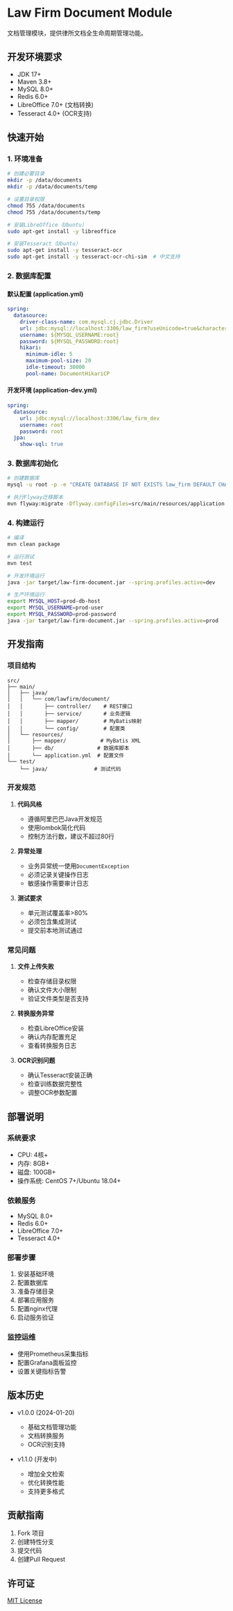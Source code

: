 # Law Firm Document Module

文档管理模块，提供律所文档全生命周期管理功能。

## 开发环境要求

- JDK 17+
- Maven 3.8+
- MySQL 8.0+
- Redis 6.0+
- LibreOffice 7.0+ (文档转换)
- Tesseract 4.0+ (OCR支持)

## 快速开始

### 1. 环境准备
```bash
# 创建必要目录
mkdir -p /data/documents
mkdir -p /data/documents/temp

# 设置目录权限
chmod 755 /data/documents
chmod 755 /data/documents/temp

# 安装LibreOffice（Ubuntu）
sudo apt-get install -y libreoffice

# 安装Tesseract（Ubuntu）
sudo apt-get install -y tesseract-ocr
sudo apt-get install -y tesseract-ocr-chi-sim  # 中文支持
```

### 2. 数据库配置
#### 默认配置 (application.yml)
```yaml
spring:
  datasource:
    driver-class-name: com.mysql.cj.jdbc.Driver
    url: jdbc:mysql://localhost:3306/law_firm?useUnicode=true&characterEncoding=utf8&zeroDateTimeBehavior=convertToNull&useSSL=false&serverTimezone=GMT%2B8
    username: ${MYSQL_USERNAME:root}
    password: ${MYSQL_PASSWORD:root}
    hikari:
      minimum-idle: 5
      maximum-pool-size: 20
      idle-timeout: 30000
      pool-name: DocumentHikariCP
```

#### 开发环境 (application-dev.yml)
```yaml
spring:
  datasource:
    url: jdbc:mysql://localhost:3306/law_firm_dev
    username: root
    password: root
  jpa:
    show-sql: true
```

### 3. 数据库初始化
```bash
# 创建数据库
mysql -u root -p -e "CREATE DATABASE IF NOT EXISTS law_firm DEFAULT CHARACTER SET utf8mb4 COLLATE utf8mb4_unicode_ci;"

# 执行Flyway迁移脚本
mvn flyway:migrate -Dflyway.configFiles=src/main/resources/application.yml
```

### 4. 构建运行
```bash
# 编译
mvn clean package

# 运行测试
mvn test

# 开发环境运行
java -jar target/law-firm-document.jar --spring.profiles.active=dev

# 生产环境运行
export MYSQL_HOST=prod-db-host
export MYSQL_USERNAME=prod-user
export MYSQL_PASSWORD=prod-password
java -jar target/law-firm-document.jar --spring.profiles.active=prod
```

## 开发指南

### 项目结构
```
src/
├── main/
│   ├── java/
│   │   └── com/lawfirm/document/
│   │       ├── controller/    # REST接口
│   │       ├── service/       # 业务逻辑
│   │       ├── mapper/        # MyBatis映射
│   │       └── config/        # 配置类
│   └── resources/
│       ├── mapper/           # MyBatis XML
│       ├── db/              # 数据库脚本
│       └── application.yml  # 配置文件
└── test/
    └── java/               # 测试代码
```

### 开发规范

1. **代码风格**
   - 遵循阿里巴巴Java开发规范
   - 使用lombok简化代码
   - 控制方法行数，建议不超过80行

2. **异常处理**
   - 业务异常统一使用`DocumentException`
   - 必须记录关键操作日志
   - 敏感操作需要审计日志

3. **测试要求**
   - 单元测试覆盖率>80%
   - 必须包含集成测试
   - 提交前本地测试通过

### 常见问题

1. **文件上传失败**
   - 检查存储目录权限
   - 确认文件大小限制
   - 验证文件类型是否支持

2. **转换服务异常**
   - 检查LibreOffice安装
   - 确认内存配置充足
   - 查看转换服务日志

3. **OCR识别问题**
   - 确认Tesseract安装正确
   - 检查训练数据完整性
   - 调整OCR参数配置

## 部署说明

### 系统要求
- CPU: 4核+
- 内存: 8GB+
- 磁盘: 100GB+
- 操作系统: CentOS 7+/Ubuntu 18.04+

### 依赖服务
- MySQL 8.0+
- Redis 6.0+
- LibreOffice 7.0+
- Tesseract 4.0+

### 部署步骤
1. 安装基础环境
2. 配置数据库
3. 准备存储目录
4. 部署应用服务
5. 配置nginx代理
6. 启动服务验证

### 监控运维
- 使用Prometheus采集指标
- 配置Grafana面板监控
- 设置关键指标告警

## 版本历史

- v1.0.0 (2024-01-20)
  - 基础文档管理功能
  - 文档转换服务
  - OCR识别支持

- v1.1.0 (开发中)
  - 增加全文检索
  - 优化转换性能
  - 支持更多格式

## 贡献指南

1. Fork 项目
2. 创建特性分支
3. 提交代码
4. 创建Pull Request

## 许可证

[MIT License](LICENSE) 